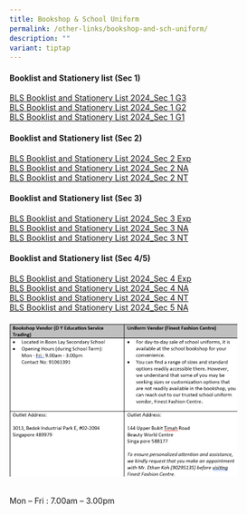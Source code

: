 ```yaml
---
title: Bookshop & School Uniform
permalink: /other-links/bookshop-and-sch-uniform/
description: ""
variant: tiptap
---
```

<h4><strong>Booklist and Stationery list (Sec 1)</strong></h4>
<p><a href="/files/Sec_1_G3_2024.pdf" rel="noopener noreferrer nofollow" target="_blank">BLS Booklist and Stationery List 2024_Sec 1 G3</a> 
<br><a href="/files/Sec_1_G2_2024.pdf" rel="noopener noreferrer nofollow" target="_blank">BLS Booklist and Stationery List 2024_Sec 1 G2</a> 
<br><a href="/files/Sec_1_G1_2024.pdf" rel="noopener noreferrer nofollow" target="_blank">BLS Booklist and Stationery List 2024_Sec 1 G1</a>
</p>
<h4><strong>Booklist and Stationery list (Sec 2)</strong></h4>
<p><a href="/files/Sec_2Exp_2024.pdf" rel="noopener noreferrer nofollow" target="_blank">BLS Booklist and Stationery List 2024_Sec 2 Exp</a> 
<br><a href="/files/Sec_2NA_2024.pdf" rel="noopener noreferrer nofollow" target="_blank">BLS Booklist and Stationery List 2024_Sec 2 NA</a> 
<br><a href="/files/Sec_2NT_2024.pdf" rel="noopener noreferrer nofollow" target="_blank">BLS Booklist and Stationery List 2024_Sec 2 NT</a>
</p>
<h4><strong>Booklist and Stationery list (Sec 3)</strong></h4>
<p><a href="/files/Sec_3Exp_2024.pdf" rel="noopener noreferrer nofollow" target="_blank">BLS Booklist and Stationery List 2024_Sec 3 Exp</a> 
<br><a href="/files/Sec_3NA_2024.pdf" rel="noopener noreferrer nofollow" target="_blank">BLS Booklist and Stationery List 2024_Sec 3 NA</a> 
<br><a href="/files/Sec_3NT_2024.pdf" rel="noopener noreferrer nofollow" target="_blank">BLS Booklist and Stationery List 2024_Sec 3 NT</a>
</p>
<h4><strong>Booklist and Stationery list (Sec 4/5)</strong></h4>
<p><a href="/files/Sec_4Exp_2024.pdf" rel="noopener noreferrer nofollow" target="_blank">BLS Booklist and Stationery List 2024_Sec 4 Exp</a> 
<br><a href="/files/Sec_4NA_2024.pdf" rel="noopener noreferrer nofollow" target="_blank">BLS Booklist and Stationery List 2024_Sec 4 NA</a> 
<br><a href="/files/Sec_4NT_2024.pdf" rel="noopener noreferrer nofollow" target="_blank">BLS Booklist and Stationery List 2024_Sec 4 NT</a> 
<br><a href="/files/Sec_5NA_2024.pdf" rel="noopener noreferrer nofollow" target="_blank">BLS Booklist and Stationery List 2024_Sec 5 NA</a>
</p>
<h4></h4>
<div class="isomer-image-wrapper">
<img style="width: 80%;" height="auto" width="100%" alt="" src="/images/bookshop_update22April24.png">
</div>
<p>
<br>Mon – Fri : 7.00am – 3.00pm</p>